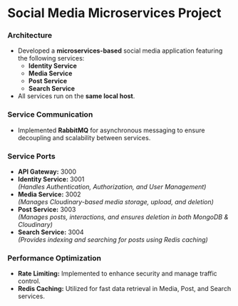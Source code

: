 # Social Media Microservices Project

### Architecture
- Developed a **microservices-based** social media application featuring the following services:
  - **Identity Service**
  - **Media Service**
  - **Post Service**
  - **Search Service**
- All services run on the **same local host**.

### Service Communication
- Implemented **RabbitMQ** for asynchronous messaging to ensure decoupling and scalability between services.

### Service Ports
- **API Gateway:** 3000
- **Identity Service:** 3001  
  *(Handles Authentication, Authorization, and User Management)*
- **Media Service:** 3002  
  *(Manages Cloudinary-based media storage, upload, and deletion)*
- **Post Service:** 3003  
  *(Manages posts, interactions, and ensures deletion in both MongoDB & Cloudinary)*
- **Search Service:** 3004  
  *(Provides indexing and searching for posts using Redis caching)*

### Performance Optimization
- **Rate Limiting:** Implemented to enhance security and manage traffic control.
- **Redis Caching:** Utilized for fast data retrieval in Media, Post, and Search services.

